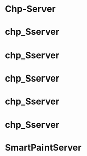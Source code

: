 # Chp-Server
# chp_Sserver
# chp_Sserver
# chp_Sserver
# chp_Sserver
# chp_Sserver
# SmartPaintServer

